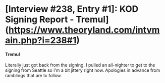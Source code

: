 # [Interview #238, Entry #1]: KOD Signing Report - Tremul](https://www.theoryland.com/intvmain.php?i=238#1)

#### Tremul

Literally just got back from the signing. I pulled an all-nighter to get to the signing from Seattle so I'm a bit jittery right now. Apologies in advance from ramblings that are to follow.

